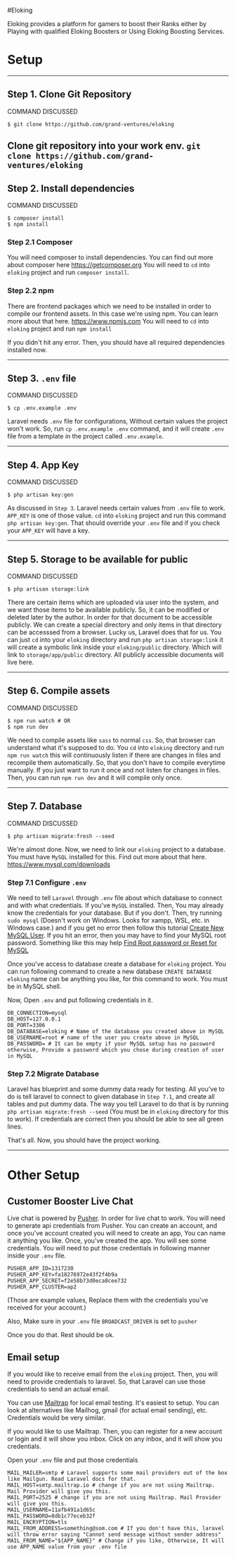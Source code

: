 #Eloking

Eloking provides a platform for gamers to boost their Ranks either by Playing with qualified Eloking Boosters or Using Eloking Boosting Services.

# Setup

----
## Step 1. Clone Git Repository

COMMAND DISCUSSED
```shell
$ git clone https://github.com/grand-ventures/eloking
```
Clone git repository into your work env.
`git clone https://github.com/grand-ventures/eloking`
---
## Step 2. Install dependencies

COMMAND DISCUSSED
```shell
$ composer install
$ npm install
```

### Step 2.1 Composer
You will need composer to install dependencies. You can find out more about composer here https://getcomposer.org
You will need to `cd` into `eloking` project and run `composer install`.

### Step 2.2 npm
There are frontend packages which we need to be installed in order to compile our frontend assets. In this case we're using npm. You can learn more about that here. https://www.npmjs.com
You will need to `cd` into `eloking` project and run `npm install`

If you didn't hit any error. Then, you should have all required dependencies installed now.

---
## Step 3. `.env` file

COMMAND DISCUSSED
```shell
$ cp .env.example .env
```

Laravel needs `.env` file for configurations, Without certain values the project won't work. So, run `cp .env.example .env` command, and it will create `.env` file from a template in the project called `.env.example`.

---
## Step 4. App Key

COMMAND DISCUSSED
```shell
$ php artisan key:gen
```

As discussed in `Step 3`. Laravel needs certain values from `.env` file to work. `APP_KEY` is one of those value. `cd` into `eloking` project and run this command `php artisan key:gen`. That should override your `.env` file and if you check your `APP_KEY` will have a key.

---
## Step 5. Storage to be available for public

COMMAND DISCUSSED
```shell
$ php artisan storage:link
```

There are certain items which are uploaded via user into the system, and we want those items to be available publicly. So, it can be modified or deleted later by the author. In order for that document to be accessible publicly. We can create a special directory and only items in that directory can be accesssed from a browser. Lucky us, Laravel does that for us. You can just `cd` into your `eloking` directory and run `php artisan storage:link` it will create a symbolic link inside your `eloking/public` directory. Which will link to `storage/app/public` directory. All publicly accessible documents will live here.

---
## Step 6. Compile assets
COMMAND DISCUSSED
```shell
$ npm run watch # OR
$ npm run dev
```
We need to compile assets like `sass` to normal `css`. So, that browser can understand what it's supposed to do. You `cd` into `eloking` directory and run `npm run watch` this will continuously listen if there are changes in files and recompile them automatically. So, that you don't have to compile everytime manually. If you just want to run it once and not listen for changes in files. Then, you can run `npm run dev` and it will compile only once. 

---
## Step 7. Database
COMMAND DISCUSSED
```shell
$ php artisan migrate:fresh --seed
```
We're almost done. Now, we need to link our `eloking` project to a database. You must have `MySQL` installed for this. Find out more about that here. https://www.mysql.com/downloads

### Step 7.1 Configure `.env`
We need to tell `Laravel` through `.env` file about which database to connect and with what credentials. If you've `MySQL` installed. Then, You may already know the credentials for your database. But if you don't. Then, try running `sudo mysql` (Doesn't work on Windows. Looks for xampp, WSL, etc. in Windows case.) and if you get no error then follow this tutorial [Create New MySQL User](https://www.digitalocean.com/community/tutorials/how-to-create-a-new-user-and-grant-permissions-in-mysql). If you hit an error, then you may have to find your MySQL root password. Something like this may help [Find Root password or Reset for MySQL](https://phoenixnap.com/kb/how-to-reset-mysql-root-password-windows-linux) 

Once you've access to database create a database for `eloking` project. You can run following command to create a new database `CREATE DATABASE eloking` name can be anything you like, for this command to work. You must be in MySQL shell.

Now, Open `.env` and put following credentials in it.
```dotenv
DB_CONNECTION=mysql
DB_HOST=127.0.0.1
DB_PORT=3306
DB_DATABASE=eloking # Name of the database you created above in MySQL
DB_USERNAME=root # name of the user you create above in MySQL
DB_PASSWORD= # It can be empty if your MySQL setup has no password otherwise, Provide a password which you chose during creation of user in MySQL
```

### Step 7.2 Migrate Database
Laravel has blueprint and some dummy data ready for testing. All you've to do is tell laravel to connect to given database in `Step 7.1`, and create all tables and put dummy data. The way you tell Laravel to do that is by running `php artisan migrate:fresh --seed` (You must be in `eloking` directory for this to work). If credentials are correct then you should be able to see all green lines.

That's all. Now, you should have the project working.

---

# Other Setup

## Customer Booster Live Chat

Live chat is powered by [Pusher](https://pusher.com/). In order for live chat to work. You will need to generate api credentials from Pusher. You can create an account, and once you've account created you will need to create an app, You can name it anything you like. Once, you've created the app. You will see some credentials. You will need to put those credentials in following manner inside your `.env` file. 
```dotenv
PUSHER_APP_ID=1317230
PUSHER_APP_KEY=fa18276972e43f2f4b9a
PUSHER_APP_SECRET=f2e58b73d0eca8cee732
PUSHER_APP_CLUSTER=ap2
```
(Those are example values, Replace them with the credentials you've received for your account.)

Also, Make sure in your `.env` file `BROADCAST_DRIVER` is set to `pusher`

Once you do that. Rest should be ok. 

## Email setup
If you would like to receive email from the `eloking` project. Then, you will need to provide credentials to laravel. So, that Laravel can use those credentials to send an actual email.

You can use [Mailtrap](https://mailtrap.io/) for local email testing. It's easiest to setup. You can look at alternatives like Mailhog, gmail (for actual email sending), etc. Credentials would be very similar.

If you would like to use Mailtrap. Then, you can register for a new account or login and it will show you inbox. Click on any inbox, and it will show you credentials.

Open your `.env` file and put those credentials
```dotenv
MAIL_MAILER=smtp # Laravel supports some mail providers out of the box like Mailgun. Read Laravel docs for that.
MAIL_HOST=smtp.mailtrap.io # change if you are not using Mailtrap. Mail Provider will give you this.
MAIL_PORT=2525 # change if you are not using Mailtrap. Mail Provider will give you this.
MAIL_USERNAME=11afb491a1d65c
MAIL_PASSWORD=8db1c77eceb32f
MAIL_ENCRYPTION=tls
MAIL_FROM_ADDRESS=something@som.com # If you don't have this, laravel will throw error saying "Cannot send message without sender address"
MAIL_FROM_NAME="${APP_NAME}" # Change if you like, Otherwise, It will use APP_NAME value from your .env file
```
